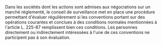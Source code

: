 Dans les sociétés dont les actions sont admises aux négociations sur un marché réglementé, le conseil de surveillance met en place une procédure permettant d'évaluer régulièrement si les conventions portant sur des opérations courantes et conclues à des conditions normales mentionnées à l'article L. 225-87 remplissent bien ces conditions. Les personnes directement ou indirectement intéressées à l'une de ces conventions ne participent pas à son évaluation.

